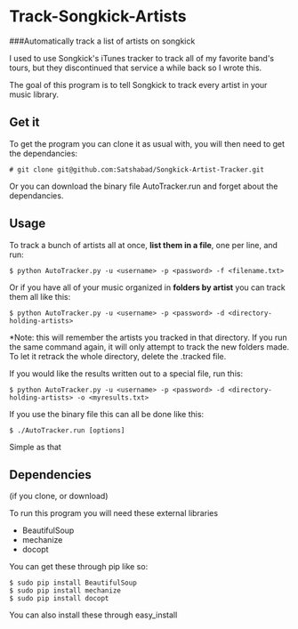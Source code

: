 # Track-Songkick-Artists


###Automatically track a list of artists on songkick

I used to use Songkick's iTunes tracker to track all of my favorite band's tours, but they discontinued that service a while back so I wrote this.

The goal of this program is to tell Songkick to track every artist in your music library.

## Get it

To get the program you can clone it as usual with, you will then need to get the dependancies:

    # git clone git@github.com:Satshabad/Songkick-Artist-Tracker.git
    
Or you can download the binary file AutoTracker.run and forget about the dependancies.


## Usage

To track a bunch of artists all at once, **list them in a file**, one per line, and run:

    $ python AutoTracker.py -u <username> -p <password> -f <filename.txt> 
    
Or if you have all of your music organized in **folders by artist** you can track them all like this:

    $ python AutoTracker.py -u <username> -p <password> -d <directory-holding-artists>
    
*Note: this will remember the artists you tracked in that directory. If you run the same command again, 
it will only attempt to track the new folders made. To let it retrack the whole directory, delete the .tracked file.
    
If you would like the results written out to a special file, run this:

    $ python AutoTracker.py -u <username> -p <password> -d <directory-holding-artists> -o <myresults.txt>

If you use the binary file this can all be done like this:

    $ ./AutoTracker.run [options]

Simple as that

## Dependencies

(if you clone, or download)

To run this program you will need these external libraries

* BeautifulSoup
* mechanize
* docopt

You can get these through pip like so:

    $ sudo pip install BeautifulSoup
    $ sudo pip install mechanize
    $ sudo pip install docopt
    
You can also install these through easy_install
